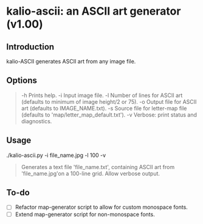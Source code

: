 kalio-ascii: an ASCII art generator (v1.00)
===========================================

Introduction
------------

kalio-ASCII generates ASCII art from any image file.

Options
-------

> -h	Prints help.
> -i	Input image file.
> -l	Number of lines for ASCII art (defaults to minimum of image height/2 or 75).
> -o	Output file for ASCII art (defaults to IMAGE_NAME.txt).
> -s	Source file for letter-map file (defaults to 'map/letter_map_default.txt').
> -v	Verbose: print status and diagnostics.

Usage
-----
./kalio-ascii.py -i file_name.jpg -l 100 -v

> Generates a text file 'file_name.txt', containing ASCII art from 'file_name.jpg'on a 100-line grid. Allow verbose output. 

To-do
-----

- [ ] Refactor map-generator script to allow for custom monospace fonts.
- [ ] Extend map-generator script for non-monospace fonts.

